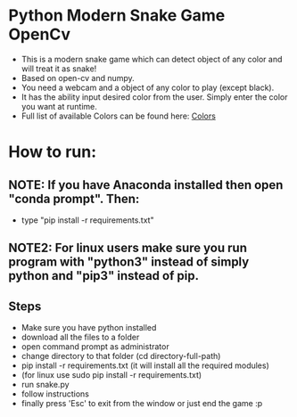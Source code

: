 # Python Modern Snake Game OpenCv

- This is a modern snake game which can detect object of any color and will treat it as snake!
- Based on open-cv and numpy.
- You need a webcam and a object of any color to play (except black).
- It has the ability input desired color from the user. Simply enter the color you want at runtime.
- Full list of available Colors can be found here: [Colors](https://www.quackit.com/css/css_color_codes.cfm)

# How to run:

## NOTE: If you have Anaconda installed then open "conda prompt". Then:

- type "pip install -r requirements.txt"

## NOTE2: For linux users make sure you run program with "python3" instead of simply python and "pip3" instead of pip.


## Steps
- Make sure you have python installed
- download all the files to a folder
- open command prompt as administrator
- change directory to that folder (cd directory-full-path)
- pip install -r requirements.txt (it will install all the required modules)
- (for linux use sudo pip install -r requirements.txt)
- run snake.py
- follow instructions
- finally press 'Esc' to exit from the window or just end the game :p


